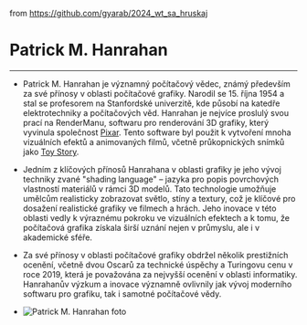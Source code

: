 from <https://github.com/gyarab/2024_wt_sa_hruskaj>

# Patrick M. Hanrahan
---
- Patrick M. Hanrahan je významný počítačový vědec, známý především za své přínosy v oblasti počítačové grafiky. Narodil se 15. října 1954 a stal se profesorem na Stanfordské univerzitě, kde působí na katedře elektrotechniky a počítačových věd. Hanrahan je nejvíce proslulý svou prací na RenderManu, softwaru pro renderování 3D grafiky, který vyvinula společnost [Pixar](https://cs.wikipedia.org/wiki/Pixar). Tento software byl použit k vytvoření mnoha vizuálních efektů a animovaných filmů, včetně průkopnických snímků jako [Toy Story](https://cs.wikipedia.org/wiki/Toy_Story:_P%C5%99%C3%ADb%C4%9Bh_hra%C4%8Dek).

- Jedním z klíčových přínosů Hanrahana v oblasti grafiky je jeho vývoj techniky zvané "shading language" – jazyka pro popis povrchových vlastností materiálů v rámci 3D modelů. Tato technologie umožňuje umělcům realisticky zobrazovat světlo, stíny a textury, což je klíčové pro dosažení realistické grafiky ve filmech a hrách. Jeho inovace v této oblasti vedly k výraznému pokroku ve vizuálních efektech a k tomu, že počítačová grafika získala širší uznání nejen v průmyslu, ale i v akademické sféře.

- Za své přínosy v oblasti počítačové grafiky obdržel několik prestižních ocenění, včetně dvou Oscarů za technické úspěchy a Turingovu cenu v roce 2019, která je považována za nejvyšší ocenění v oblasti informatiky. Hanrahanův výzkum a inovace významně ovlivnily jak vývoj moderního softwaru pro grafiku, tak i samotné počítačové vědy.

- ![Patrick M. Hanrahan foto](https://upload.wikimedia.org/wikipedia/commons/0/07/Pat_Hanrahan_Tableau_Customer_Conference_2009.jpg)
